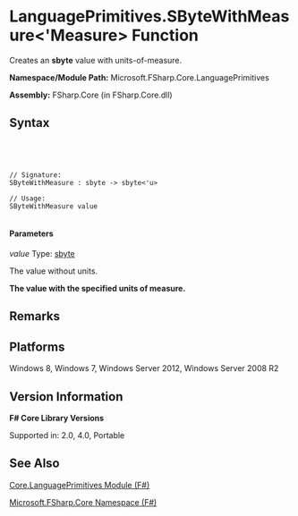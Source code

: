# LanguagePrimitives.SByteWithMeasure<'Measure> Function

Creates an **sbyte** value with units-of-measure.

**Namespace/Module Path:** Microsoft.FSharp.Core.LanguagePrimitives

**Assembly:** FSharp.Core (in FSharp.Core.dll)


## Syntax



```




// Signature:
SByteWithMeasure : sbyte -> sbyte<'u>

// Usage:
SByteWithMeasure value


```





#### Parameters
*value*
Type: [sbyte](http://msdn.microsoft.com/en-us/library/fbc28b7f-2dbf-4361-acb3-830886820068)


The value without units.



**The value with the specified units of measure.**
## Remarks

## Platforms
Windows 8, Windows 7, Windows Server 2012, Windows Server 2008 R2


## Version Information
**F# Core Library Versions**

Supported in: 2.0, 4.0, Portable




## See Also
[Core.LanguagePrimitives Module &#40;F&#35;&#41;](Core.LanguagePrimitives-Module-%5BFSharp%5D.md)

[Microsoft.FSharp.Core Namespace &#40;F&#35;&#41;](Microsoft.FSharp.Core-Namespace-%5BFSharp%5D.md)

